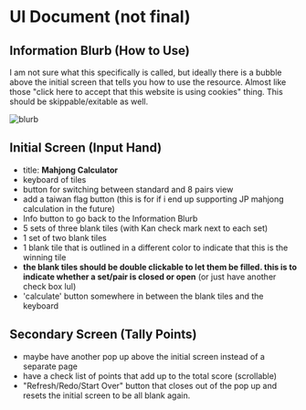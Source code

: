 # UI Document (not final)

## Information Blurb (How to Use)
I am not sure what this specifically is called, but ideally there is a bubble above the initial screen that tells you how to use the resource. Almost like those "click here to accept that this website is using cookies" thing. This should be skippable/exitable as well.

![blurb](https://user-images.githubusercontent.com/36168113/157808613-ba294bb6-073e-4310-b1e8-7859f958577f.png)

## Initial Screen (Input Hand)
- title: **Mahjong Calculator**
- keyboard of tiles
- button for switching between standard and 8 pairs view
- add a taiwan flag button (this is for if i end up supporting JP mahjong calculation in the future)
- Info button to go back to the Information Blurb
- 5 sets of three blank tiles (with Kan check mark next to each set)
- 1 set of two blank tiles
- 1 blank tile that is outlined in a different color to indicate that this is the winning tile
- **the blank tiles should be double clickable to let them be filled. this is to indicate whether a set/pair is closed or open** (or just have another check box lul)
- 'calculate' button somewhere in between the blank tiles and the keyboard

## Secondary Screen (Tally Points)
- maybe have another pop up above the initial screen instead of a separate page
- have a check list of points that add up to the total score (scrollable)
- "Refresh/Redo/Start Over" button that closes out of the pop up and resets the initial screen to be all blank again.

